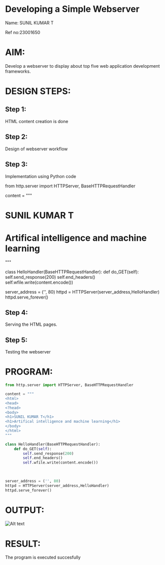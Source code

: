 # Developing a Simple Webserver
Name: SUNIL KUMAR T

Ref no:23001650
# AIM:

Develop a webserver to display about top five web application development frameworks.

# DESIGN STEPS:

## Step 1:

HTML content creation is done

## Step 2:

Design of webserver workflow

## Step 3:

Implementation using Python code

from http.server import HTTPServer, BaseHTTPRequestHandler

content = """
<html>
<head>
<?head>
<body>
<h1>SUNIL KUMAR T</h1>
<h1>Artifical intelligence and machine learning</h1>
</body>
</html>
"""

class HelloHandler(BaseHTTPRequestHandler):
    def do_GET(self):
        self.send_response(200)
        self.end_headers()
        self.wfile.write(content.encode())
        
  
  
server_address = ('', 80)
httpd = HTTPServer(server_address,HelloHandler)
httpd.serve_forever()
## Step 4:

Serving the HTML pages.

## Step 5:

Testing the webserver
# PROGRAM:
```python
from http.server import HTTPServer, BaseHTTPRequestHandler

content = """
<html>
<head>
<?head>
<body>
<h1>SUNIL KUMAR T</h1>
<h1>Artifical intelligence and machine learning</h1>
</body>
</html>
"""

class HelloHandler(BaseHTTPRequestHandler):
    def do_GET(self):
        self.send_response(200)
        self.end_headers()
        self.wfile.write(content.encode())
        
  
  
server_address = ('', 80)
httpd = HTTPServer(server_address,HelloHandler)
httpd.serve_forever()    

```
# OUTPUT:
![Alt text](webserver.jpg)

# RESULT:

The program is executed succesfully
